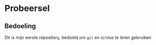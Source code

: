 # Probeersel
## Bedoeling
Dit is mijn eerste repository, bedoeld om `git` en `GitHub` te leren gebruiken
